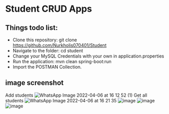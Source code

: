 # Student CRUD Apps
## Things todo list:
- Clone this repository: git clone https://github.com/Nurkholis070401/Student
- Navigate to the folder: cd student
- Change your MySQL Credentials with your own in application.properties
- Run the application: mvn clean spring-boot:run
- Import the POSTMAN Collection.
## image screenshot
Add students
![WhatsApp Image 2022-04-06 at 16 12 52 (1)](https://user-images.githubusercontent.com/100669802/161941511-b72e46a1-bbef-47bc-aacc-8ec8349384b3.jpeg)
Get all students
![WhatsApp Image 2022-04-06 at 16 21 35](https://user-images.githubusercontent.com/100669802/161951123-e42c6406-0ded-43c4-ab6a-90b77ecd36b5.jpeg)
![image](https://user-images.githubusercontent.com/100698149/161574774-4d41de11-e049-47e2-8ad6-cc155087b539.png)
![image](https://user-images.githubusercontent.com/100698149/161574978-01d6c7b4-4649-4ffc-9be9-7d0558c72d20.png)
![image](https://user-images.githubusercontent.com/100698149/161575331-1e58454f-ce2a-4307-a0c8-56b1fcf3bef8.png)
